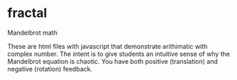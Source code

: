 # fractal
Mandelbrot math

These are html files with javascript that demonstrate arithimatic with complex number.
The intent is to give students an intuitive sense of why the Mandelbrot equation is chaotic.
You have both positive (translation) and negative (rotation) feedback.
